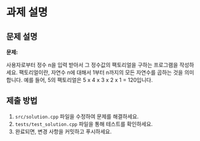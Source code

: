 # 과제 설명

## 문제 설명
**문제:**

사용자로부터 정수 n을 입력 받아서 그 정수값의 팩토리얼을 구하는 프로그램을 작성하세요. 팩토리얼이란, 자연수 n에 대해서 1부터 n까지의 모든 자연수를 곱하는 것을 의미합니다. 예를 들어, 5의 팩토리얼은 5 x 4 x 3 x 2 x 1 = 120입니다.

## 제출 방법
1. `src/solution.cpp` 파일을 수정하여 문제를 해결하세요.
2. `tests/test_solution.cpp` 파일을 통해 테스트를 확인하세요.
3. 완료되면, 변경 사항을 커밋하고 푸시하세요.
